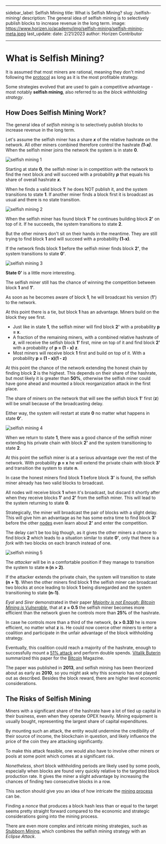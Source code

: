 ﻿---

sidebar_label: Selfish Mining
title: What is Selfish Mining?
slug: /selfish-mining/
description: The general idea of selfish mining is to selectively publish blocks to increase revenue in the long term.
image: https://www.horizen.io/academy/img/selfish-mining/selfish-mining-meta.jpeg
last_update:
  date: 2/21/2023
  author: Horizen Contributor

---

# What is Selfish Mining?

It is assumed that most miners are rational, meaning they don't mind following the [protocol](architecture/blockchain-protocols.md) as long as it is the most profitable strategy. 

Some strategies evolved that are used to gain a competitive advantage - most notably **selfish mining**, also referred to as the _block withholding strategy_.

## How Does Selfish Mining Work?

The general idea of *selfish mining* is to selectively publish blocks to increase revenue in the long term.

Let's assume the selfish miner has a share **_x_** of the relative hashrate on the network. All other miners combined therefore control the hashrate **_(1-x)_**. When the selfish miner joins the network the system is in state **0**.

![selfish mining 1](/img/selfish-mining/selfish-mining-1.jpg)

Starting at state **0**, the selfish miner is in competition with the network to find the next block and will succeed with a probability **_p_** that equals his share of overall hashrate **_x_**.

When he finds a valid block **1**' he does NOT publish it, and the system transitions to state **1**. If another miner finds a block first it is broadcast as usual and there is no state transition.

![selfish mining 2](/img/selfish-mining/selfish-mining-2.jpg)

When the selfish miner has found block **1'** he continues building block **2'** on top of it. If he succeeds, the system transitions to state **2**.

But the other miners don't sit on their hands in the meantime. They are still trying to find block **1** and will succeed with a probability **(1-x)**.

If the network finds block **1** before the selfish miner finds block **2'**, the system transitions to state **0'**.

![selfish mining 3](/img/selfish-mining/selfish-mining-3.jpg)

**State 0'** is a little more interesting.

The selfish miner still has the chance of winning the competition between block **1** and **1'**.

As soon as he becomes aware of block **1**, he will broadcast his version (**1'**) to the network.

At this point there is a tie, but block **1** has an advantage. Miners build on the block they see first.

- Just like in state **1**, the selfish miner will find block **2'** with a probability **p = x**.
- A fraction of the remaining miners, with a combined relative hashrate of **z**, will receive the selfish block **1'** first, mine on top of it and find block **2'** with a probability of **p = (1 - x) z**.
- Most miners will receive block **1** first and build on top of it. With a probability **p = (1 - x)(1 - z)**

At this point the chance of the network extending the honest chain by finding block **2** is the highest. This depends on their share of the hashrate, but most likely it is greater than **50%**, otherwise the selfish miner could have gone ahead and mounted a block reorganization attack in the first place.

The share of miners on the network that will see the selfish block **1'** first (**z**) will be small because of the broadcasting delay.

Either way, the system will restart at state **0** no matter what happens in state **0'**.

![selfish mining 4](/img/selfish-mining/selfish-mining-4.jpg)

When we return to state **1**, there was a good chance of the selfish miner extending his private chain with block **2'** and the system transitioning to state **2**.

At this point the selfish miner is at a serious advantage over the rest of the network. With probability **p = x** he will extend the private chain with block **3'** and transition the system to state **n**.

In case the honest miners find block **1** before block **3'** is found, the selfish miner already has two valid blocks to broadcast.

All nodes will receive block **1** when it's broadcast, but discard it shortly after when they receive blocks **1'** and **2'** from the selfish miner. This will lead to the system returning to state **0**.

Strategically, the miner will broadcast the pair of blocks with a slight delay. This will give him an advantage as he has some extra time to find block **3'** before the other [nodes](architecture/blockchain-nodes.md) even learn about **2'** and enter the competition.

The delay can't be too big though, as it gives the other miners a chance to find block **2** which leads to a situation similar to state **0'**, only that there is a _fork_ with two blocks on each branch instead of one.

![selfish mining 5](/img/selfish-mining/selfish-mining-5.jpg)

The _attacker_ will be in a comfortable position if they manage to transition the system to state **n (n > 2)**.

If the attacker extends the private chain, the system will transition to state **(n + 1)**. When the other miners find block **1** the selfish miner can broadcast two blocks at once leading to block **1** being disregarded and the system transitioning to state **(n-1)**.

_Eyal_ and _Sirer_ demonstrated in their paper [_Majority is not Enough: Bitcoin Mining is Vulnerable_](https://arxiv.org/pdf/1311.0243.pdf), that at **z = 0.5** the selfish miner becomes more efficient than the network given he controls more than **25%** of the hashrate.

In case he controls more than a third of the network, **(x > 0.33)** he is more efficient, no matter what **z** is. He could now coerce other miners to enter a coalition and participate in the unfair advantage of the block withholding strategy.

Eventually, this coalition could reach a majority of the hashrate, enough to successfully mount a [51% attack](security/51-attack.md) and perform double spends. [Vitalik Buterin](https://bitcoinmagazine.com/technical/selfish-mining-a-25-attack-against-the-bitcoin-network-1383578440) summarized this paper for the [Bitcoin](cryptocurrency/bitcoin-glossary.md) Magazine.

The paper was published in **2013**, and selfish mining has been theorized about as early as **2010**, so you might ask why this scenario has not played out as described. Besides the block reward, there are higher level economic considerations.

## The Risks of Selfish Mining

Miners with a significant share of the hashrate have a lot of tied up capital in their business, even when they operate OPEX heavily. Mining equipment is usually bought, representing the largest share of capital expenditures.

By mounting such an attack, the entity would undermine the credibility of their source of income, the blockchain in question, and likely influence the price of the coin they are attacking significantly.

To make this attack feasible, one would also have to involve other miners or pools at some point which comes at a significant risk.

_Nonetheless_, short block withholding periods are likely used by some pools, especially when blocks are found very quickly relative to the targeted block production rate. It gives the miner a slight advantage by increasing the chances of finding two consecutive blocks in a row.

This section should give you an idea of how intricate the [mining process](mining/crypto-mining.md) can be. 

Finding a _nonce_ that produces a block hash less than or equal to the target seems pretty straight forward compared to the economic and strategic considerations going into the mining process.

There are even more complex and intricate mining strategies, such as [Stubborn Mining](https://eprint.iacr.org/2015/796.pdf), which combines the selfish mining strategy with an _Eclipse Attack_.
